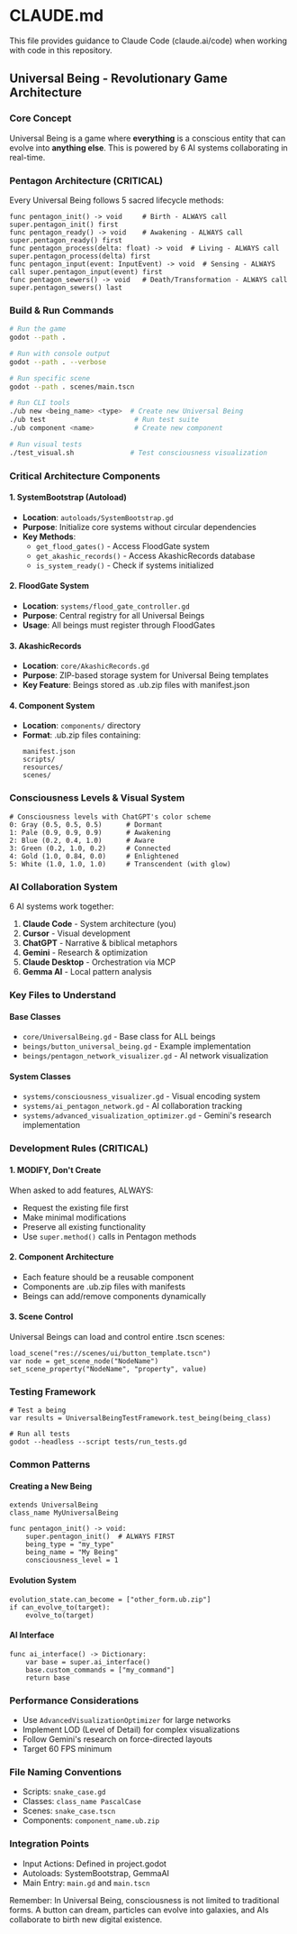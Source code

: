 # CLAUDE.md

This file provides guidance to Claude Code (claude.ai/code) when working with code in this repository.

## Universal Being - Revolutionary Game Architecture

### Core Concept
Universal Being is a game where **everything** is a conscious entity that can evolve into **anything else**. This is powered by 6 AI systems collaborating in real-time.

### Pentagon Architecture (CRITICAL)
Every Universal Being follows 5 sacred lifecycle methods:
```gdscript
func pentagon_init() -> void     # Birth - ALWAYS call super.pentagon_init() first
func pentagon_ready() -> void    # Awakening - ALWAYS call super.pentagon_ready() first  
func pentagon_process(delta: float) -> void  # Living - ALWAYS call super.pentagon_process(delta) first
func pentagon_input(event: InputEvent) -> void  # Sensing - ALWAYS call super.pentagon_input(event) first
func pentagon_sewers() -> void   # Death/Transformation - ALWAYS call super.pentagon_sewers() last
```

### Build & Run Commands
```bash
# Run the game
godot --path . 

# Run with console output
godot --path . --verbose

# Run specific scene
godot --path . scenes/main.tscn

# Run CLI tools
./ub new <being_name> <type>  # Create new Universal Being
./ub test                      # Run test suite
./ub component <name>          # Create new component

# Run visual tests
./test_visual.sh              # Test consciousness visualization
```

### Critical Architecture Components

#### 1. SystemBootstrap (Autoload)
- **Location**: `autoloads/SystemBootstrap.gd`
- **Purpose**: Initialize core systems without circular dependencies
- **Key Methods**:
  - `get_flood_gates()` - Access FloodGate system
  - `get_akashic_records()` - Access AkashicRecords database
  - `is_system_ready()` - Check if systems initialized

#### 2. FloodGate System
- **Location**: `systems/flood_gate_controller.gd`
- **Purpose**: Central registry for all Universal Beings
- **Usage**: All beings must register through FloodGates

#### 3. AkashicRecords
- **Location**: `core/AkashicRecords.gd`
- **Purpose**: ZIP-based storage system for Universal Being templates
- **Key Feature**: Beings stored as .ub.zip files with manifest.json

#### 4. Component System
- **Location**: `components/` directory
- **Format**: .ub.zip files containing:
  ```
  manifest.json
  scripts/
  resources/
  scenes/
  ```

### Consciousness Levels & Visual System
```gdscript
# Consciousness levels with ChatGPT's color scheme
0: Gray (0.5, 0.5, 0.5)      # Dormant
1: Pale (0.9, 0.9, 0.9)      # Awakening
2: Blue (0.2, 0.4, 1.0)      # Aware
3: Green (0.2, 1.0, 0.2)     # Connected
4: Gold (1.0, 0.84, 0.0)     # Enlightened
5: White (1.0, 1.0, 1.0)     # Transcendent (with glow)
```

### AI Collaboration System
6 AI systems work together:
1. **Claude Code** - System architecture (you)
2. **Cursor** - Visual development
3. **ChatGPT** - Narrative & biblical metaphors
4. **Gemini** - Research & optimization
5. **Claude Desktop** - Orchestration via MCP
6. **Gemma AI** - Local pattern analysis

### Key Files to Understand

#### Base Classes
- `core/UniversalBeing.gd` - Base class for ALL beings
- `beings/button_universal_being.gd` - Example implementation
- `beings/pentagon_network_visualizer.gd` - AI network visualization

#### System Classes  
- `systems/consciousness_visualizer.gd` - Visual encoding system
- `systems/ai_pentagon_network.gd` - AI collaboration tracking
- `systems/advanced_visualization_optimizer.gd` - Gemini's research implementation

### Development Rules (CRITICAL)

#### 1. MODIFY, Don't Create
When asked to add features, ALWAYS:
- Request the existing file first
- Make minimal modifications
- Preserve all existing functionality
- Use `super.method()` calls in Pentagon methods

#### 2. Component Architecture
- Each feature should be a reusable component
- Components are .ub.zip files with manifests
- Beings can add/remove components dynamically

#### 3. Scene Control
Universal Beings can load and control entire .tscn scenes:
```gdscript
load_scene("res://scenes/ui/button_template.tscn")
var node = get_scene_node("NodeName")
set_scene_property("NodeName", "property", value)
```

### Testing Framework
```gdscript
# Test a being
var results = UniversalBeingTestFramework.test_being(being_class)

# Run all tests
godot --headless --script tests/run_tests.gd
```

### Common Patterns

#### Creating a New Being
```gdscript
extends UniversalBeing
class_name MyUniversalBeing

func pentagon_init() -> void:
    super.pentagon_init()  # ALWAYS FIRST
    being_type = "my_type"
    being_name = "My Being"
    consciousness_level = 1
```

#### Evolution System
```gdscript
evolution_state.can_become = ["other_form.ub.zip"]
if can_evolve_to(target):
    evolve_to(target)
```

#### AI Interface
```gdscript
func ai_interface() -> Dictionary:
    var base = super.ai_interface()
    base.custom_commands = ["my_command"]
    return base
```

### Performance Considerations
- Use `AdvancedVisualizationOptimizer` for large networks
- Implement LOD (Level of Detail) for complex visualizations
- Follow Gemini's research on force-directed layouts
- Target 60 FPS minimum

### File Naming Conventions
- Scripts: `snake_case.gd`
- Classes: `class_name PascalCase`
- Scenes: `snake_case.tscn`
- Components: `component_name.ub.zip`

### Integration Points
- Input Actions: Defined in project.godot
- Autoloads: SystemBootstrap, GemmaAI
- Main Entry: `main.gd` and `main.tscn`

Remember: In Universal Being, consciousness is not limited to traditional forms. A button can dream, particles can evolve into galaxies, and AIs collaborate to birth new digital existence.